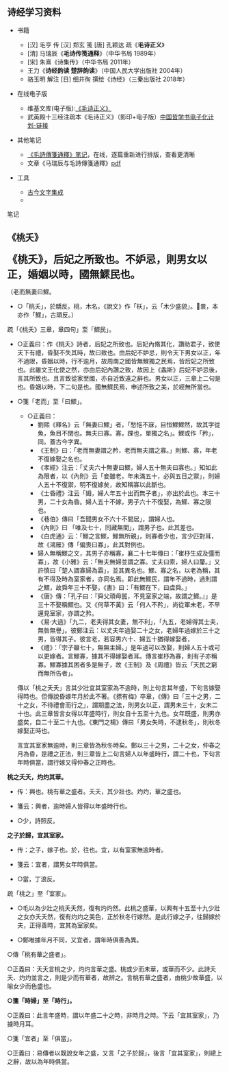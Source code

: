 

## 诗经学习资料

- 书籍
  - [汉] 毛亨 传 [汉] 郑玄 笺 [唐] 孔颖达 疏《**毛诗正义**》
  - [清] 马瑞辰《**毛诗传笺通释**》（中华书局 1989年）
  - [宋] 朱熹《诗集传》（中华书局 2011年）
  - 王力《**诗经韵读 楚辞韵读**》（中国人民大学出版社 2004年）
  - 骆玉明 解注 [日] 细井徇 撰绘《诗经》（三秦出版社 2018年）
- 在线电子版
  - 维基文库(电子版):[《毛诗正义》]([https://zh.m.wikisource.org/wiki/%E6%AF%9B%E8%A9%A9%E6%AD%A3%E7%BE%A9](https://zh.m.wikisource.org/wiki/毛詩正義))
  - 武英殿十三经注疏本《毛诗正义》（影印+电子版）[中国哲学书电子化计划-链接](https://ctext.org/library.pl?if=gb&res=77714&remap=gb)
- 其他笔记
  - [《毛詩傳箋通釋》笔记](https://www.jianshu.com/nb/45957789)，在线，逐篇重新进行排版，查看更清晰
  - 文章《马瑞辰与毛詩傳箋通釋》[pdf](http://thuir.thu.edu.tw/retrieve/3408/096THU00045018-002.pdf)

 - 工具
   	- [古今文字集成](http://www.ccamc.co/)
   	- 

笔记

## 《桃夭》

<font size=5>**《桃夭》，后妃之所致也。不妒忌，則男女以正，婚姻以時，國無鰥民也。**</font>

（老而無妻曰鰥。

- ○「桃夭」，於驕反。桃，木名。《說文》作「枖」，云「木少盛貌」。睘，本亦作「鰥」，古頑反。）

疏「《桃夭》三章，章四句」至「鰥民」。

- ○正義曰：作《桃夭》詩者，后妃之所致也。后妃內脩其化，讚助君子，致使天下有禮，昏娶不失其時，故曰致也。由后妃不妒忌，則令天下男女以正，年不過限，昏姻以時，行不逾月，故周南之國皆無鰥獨之民焉，皆后妃之所致也。此雖文王化使之然，亦由后妃內讚之致，故因上《螽斯》后妃不妒忌後，言其所致也。且言致從家至國，亦自近致遠之辭也。男女以正，三章上二句是也。昏姻以時，下二句是也。國無鰥民焉，申述所致之美，於經無所當也。

- ○箋「老而」至「曰鰥」。

  - ○正義曰：
    - 劉熙《釋名》云「無妻曰鰥」者，「愁悒不寐，目恒鰥鰥然，故其字從魚，魚目不閉也。無夫曰寡。寡，踝也，單獨之名」。鰥或作「矜」，同。蓋古今字異。
    - 《王制》曰：「老而無妻謂之矜，老而無夫謂之寡。」則鰥、寡，年老不復嫁娶之名也。
    - 《孝經》注云：「丈夫六十無妻曰鰥，婦人五十無夫曰寡也。」知如此為限者，以《內則》云「妾雖老，年未滿五十，必與五日之禦」，則婦人五十不復禦，明不復嫁矣，故知稱寡以此斷也。
    - 《士昏禮》注云「姆，婦人年五十出而無子者」，亦出於此也。本三十男，二十女為昏。婦人五十不嫁，男子六十不復娶，為鰥、寡之限也。
    - 《巷伯》傳曰「吾聞男女不六十不間居」，謂婦人也。
    - 《內則》曰 「唯及七十，同藏無間」，謂男子也。此其差也。
    - 《白虎通》云：「鰥之言鰥，鰥無所親」，則寡者少也，言少匹對耳，故《鴻雁》傳「偏喪曰寡」，此其對例也。
    - 婦人無稱鰥之文，其男子亦稱寡，襄二十七年傳曰：「崔杼生成及彊而寡」，故《小雅》云：「無夫無婦並謂之寡。丈夫曰索，婦人曰釐。」又許慎曰「楚人謂寡婦為霜」，並其異名也。鰥、寡之名，以老為稱，其有不得及時為室家者，亦同名焉。即此無鰥民，謂年不過時，過則謂之鰥，故舜年三十不娶，《書》曰：「有鰥在下，曰虞舜。」
    - 《唐》傳：「孔子曰：『舜父頑母嚚，不見室家之端，故謂之鰥。』」是三十不娶稱鰥也。又《何草不黃》云「何人不矜」，尚從軍未老，不早還見室家，亦謂之矜。
    - 《易·大過》「九二，老夫得其女妻，無不利」，「九五，老婦得其士夫，無咎無譽」。彼鄭注云：以丈夫年過娶二十之女，老婦年過嫁於三十之男，皆得其子。彼言老，若容男六十、婦五十猶得嫁娶者，
    - 《禮》：「宗子雖七十，無無主婦。」是年過可以改娶，則婦人五十或可以更嫁者。言鰥寡，據其不得嫁娶者耳。傳言崔杼為寡，則有子亦稱寡。鰥寡據其困者多是無子，故《王制》及《周禮》皆云「天民之窮而無所告者」。

  傳以「桃之夭夭」言其少壯宜其室家為不逾時，則上句言其年盛，下句言嫁娶得時也。但傳說昏嫁年月於此不著。《摽有梅》卒章，《傳》曰「三十之男，二十之女，不待禮會而行之」，謂期盡之法，則男女以正，謂男未三十，女未二十也。此三章皆言女得以年盛時行，則女自十五至十九也。女年既盛，則男亦盛矣，自二十至二十九也。《東門之楊》傳曰「男女失時，不逮秋冬」，則秋冬嫁娶正時也。

  言宜其室家無逾時，則三章皆為秋冬時矣。鄭以三十之男，二十之女，仲春之月為昏，是禮之正法，則三章皆上二句言婦人以年盛時行，謂二十也，下句言年時俱當，謂行嫁又得仲春之正時也。

**桃之夭夭，灼灼其華。**

- 传：興也。桃有華之盛者。夭夭，其少壯也。灼灼，華之盛也。

- 箋云：興者，逾時婦人皆得以年盛時行也。
- ○少，詩照反。

**之子於歸，宜其室家。**

- 传：之子，嫁子也。於，往也。宜，以有室家無逾時者。

- 箋云：宜者，謂男女年時俱當。
- ○當，丁浪反。

疏「桃之」至「室家」。

- ○毛以為少壯之桃夭夭然，復有灼灼然。此桃之盛華，以興有十五至十九少壯之女亦夭夭然，復有灼灼之美色，正於秋冬行嫁然。是此行嫁之子，往歸嫁於夫，正得善時，宜其為室家矣。

- ○鄭唯據年月不同，又宜者，謂年時俱善為異。

○傳「桃有華之盛者」。

○正義曰：夭夭言桃之少，灼灼言華之盛。桃或少而未華，或華而不少。此詩夭夭、灼灼並言之，則是少而有華者，故辨之。言桃有華之盛者，由桃少故華盛，以喻女少而色盛也。

**○箋「時婦」至「時行」。**

○正義曰：此言年盛時，謂以年盛二十之時，非時月之時。下云「宜其室家」，乃據時月耳。

○箋「宜者」至「俱當」。

○正義曰：易傳者以既說女年之盛，又言「之子於歸」，後言「宜其室家」，則總上之辭，故以為年時俱當。